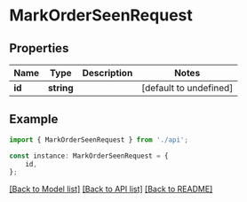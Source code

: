# MarkOrderSeenRequest


## Properties

Name | Type | Description | Notes
------------ | ------------- | ------------- | -------------
**id** | **string** |  | [default to undefined]

## Example

```typescript
import { MarkOrderSeenRequest } from './api';

const instance: MarkOrderSeenRequest = {
    id,
};
```

[[Back to Model list]](../README.md#documentation-for-models) [[Back to API list]](../README.md#documentation-for-api-endpoints) [[Back to README]](../README.md)

